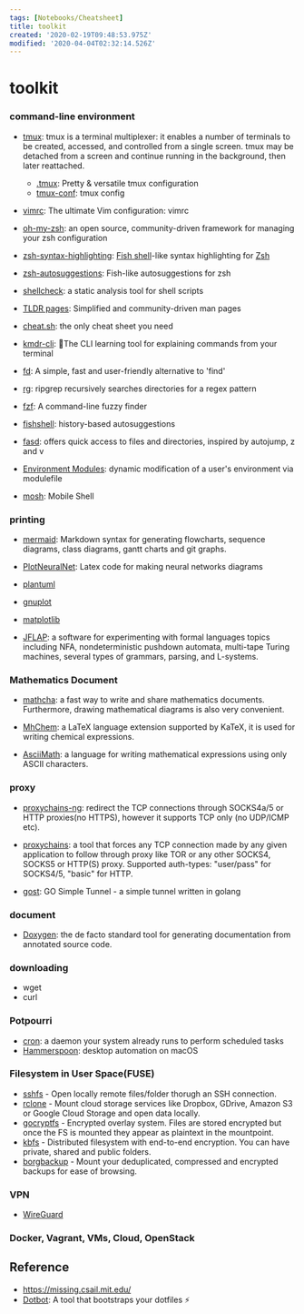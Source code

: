 ```yaml
---
tags: [Notebooks/Cheatsheet]
title: toolkit
created: '2020-02-19T09:48:53.975Z'
modified: '2020-04-04T02:32:14.526Z'
---
```


# toolkit

### command-line environment

- [tmux](https://github.com/tmux/tmux): tmux is a terminal multiplexer: it enables a number of terminals to be created, accessed, and controlled from a single screen. tmux may be detached from a screen and continue running in the background, then later reattached.

  - [.tmux](https://github.com/gpakosz/.tmux): Pretty & versatile tmux configuration
  - [tmux-conf](https://github.com/giorgosioak/tmux-conf#installation): tmux config
- [vimrc](https://github.com/amix/vimrc): The ultimate Vim configuration: vimrc 
- [oh-my-zsh](https://github.com/ohmyzsh/ohmyzsh): an open source, community-driven framework for managing your zsh configuration
- [zsh-syntax-highlighting](https://github.com/zsh-users/zsh-syntax-highlighting): [Fish shell](http://www.fishshell.com/)-like syntax highlighting for [Zsh](http://www.zsh.org/)
- [zsh-autosuggestions](https://github.com/zsh-users/zsh-autosuggestions): Fish-like autosuggestions for zsh
- [shellcheck](https://github.com/koalaman/shellcheck): a static analysis tool for shell scripts
- [TLDR pages](https://tldr.sh/): Simplified and community-driven man pages
- [cheat.sh](https://github.com/chubin/cheat.sh): the only cheat sheet you need
- [kmdr-cli](https://github.com/ediardo/kmdr-cli): 🧠The CLI learning tool for explaining commands from your terminal
- [fd](https://github.com/sharkdp/fd): A simple, fast and user-friendly alternative to 'find'
- [rg](https://github.com/BurntSushi/ripgrep): ripgrep recursively searches directories for a regex pattern
- [fzf](https://github.com/junegunn/fzf):  A command-line fuzzy finder
- [fishshell](https://fishshell.com/): history-based autosuggestions
- [fasd](https://github.com/clvv/fasd): offers quick access to files and directories, inspired by autojump, z and v
- [Environment Modules](https://modules.readthedocs.io/en/latest/): dynamic modification of a user's environment via modulefile
- [mosh](https://github.com/mobile-shell/mosh): Mobile Shell 



### printing

- [mermaid](https://mermaidjs.github.io/#/): Markdown syntax for generating flowcharts, sequence diagrams, class diagrams, gantt charts and git graphs.

- [PlotNeuralNet](https://circleci.com/gh/cornell-zhang/heterocl/tree/master): Latex code for making neural networks diagrams

- [plantuml]()

- [gnuplot]()

- [matplotlib]()

- [JFLAP](http://www.jflap.org/): a software for experimenting with formal languages topics including NFA, nondeterministic pushdown automata, multi-tape Turing machines, several types of grammars, parsing, and L-systems. 

### Mathematics Document

- [mathcha](https://www.mathcha.io/): a fast way to write and share mathematics documents. Furthermore, drawing mathematical diagrams is also very convenient.

- [MhChem]():  a LaTeX language extension supported by KaTeX, it is used for writing chemical expressions.

- [AsciiMath](): a language for writing mathematical expressions using only ASCII characters.

### proxy

- [proxychains-ng](https://github.com/rofl0r/proxychains-ng): redirect the TCP connections through SOCKS4a/5 or HTTP proxies(no HTTPS), however it supports TCP only (no UDP/ICMP etc).

-  [proxychains](https://github.com/haad/proxychains): a tool that forces any TCP connection made by any given application to follow through proxy like TOR or any other SOCKS4, SOCKS5 or HTTP(S) proxy. Supported auth-types: "user/pass" for SOCKS4/5, "basic" for HTTP. 
- [gost](https://github.com/ginuerzh/gost): GO Simple Tunnel - a simple tunnel written in golang



### document

- [Doxygen](http://www.doxygen.nl/): the de facto standard tool for generating documentation from annotated source code.

### downloading

- wget
- curl

### Potpourri

- [cron](): a daemon your system already runs to perform scheduled tasks
- [Hammerspoon](): desktop automation on macOS



### Filesystem in User Space(FUSE)

- [sshfs](https://github.com/libfuse/sshfs) - Open locally remote files/folder thorugh an SSH connection.
- [rclone](https://rclone.org/commands/rclone_mount/) - Mount cloud storage services like Dropbox, GDrive, Amazon S3 or Google Cloud Storage and open data locally.
- [gocryptfs](https://nuetzlich.net/gocryptfs/) - Encrypted overlay system. Files are stored encrypted but once the FS is mounted they appear as plaintext in the mountpoint.
- [kbfs](https://keybase.io/docs/kbfs) - Distributed filesystem with end-to-end encryption. You can have private, shared and public folders.
- [borgbackup](https://borgbackup.readthedocs.io/en/stable/usage/mount.html) - Mount your deduplicated, compressed and encrypted backups for ease of browsing.



### VPN

- [WireGuard](https://www.wireguard.com/) 



### Docker, Vagrant, VMs, Cloud, OpenStack

## Reference

- https://missing.csail.mit.edu/
- [Dotbot](https://github.com/anishathalye/dotbot): A tool that bootstraps your dotfiles ⚡️
